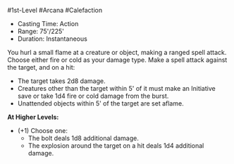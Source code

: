 #1st-Level #Arcana #Calefaction
- Casting Time: Action
- Range: 75'/225'
- Duration: Instantaneous  

You hurl a small flame at a creature or object, making a ranged spell attack. Choose either fire or cold as your damage type. Make a spell attack against the target, and on a hit:
* The target takes 2d8 damage. 
* Creatures other than the target within 5' of it must make an Initiative save or take 1d4 fire or cold damage from the burst.
* Unattended objects within 5' of the target are set aflame.

**At Higher Levels:**
* (+1) Choose one:
	* The bolt deals 1d8 additional damage.
	* The explosion around the target on a hit deals 1d4 additional damage.